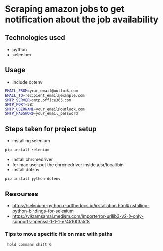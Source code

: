 # Scraping amazon jobs to get notification about the job availability
 ## Technologies used
- python
- selenium

## Usage
- Include dotenv
```bash
EMAIL_FROM=your_email@outlook.com
EMAIL_TO=recipient_email@example.com
SMTP_SERVER=smtp.office365.com
SMTP_PORT=587
SMTP_USERNAME=your_email@outlook.com
SMTP_PASSWORD=your_email_password
```
   
## Steps taken for project setup
- installing selenium 
```bash 
pip install selenium
```
- install chromedriver
- for mac user put the chromedriver inside /usr/local/bin
- install dotenv
```bash 
pip install python-dotenv
```

## Resourses
 - https://selenium-python.readthedocs.io/installation.html#installing-python-bindings-for-selenium
 - https://vikramsamal.medium.com/importerror-urllib3-v2-0-only-supports-openssl-1-1-1-e74510f3a5f8

 ### Tips to move specific file on mac with paths
     hold command shift G